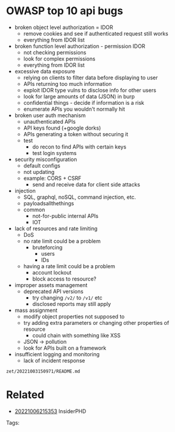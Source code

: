# OWASP top 10 api bugs
- broken object level authorization = IDOR
  - remove cookies and see if authenticated request still works
  - everything from IDOR list
- broken function level authorization - permission IDOR
  - not checking permissions
  - look for complex permissions
  - everything from IDOR list
- excessive data exposure
  - relying on clients to filter data before displaying to user
  - APIs returning too much information
  - exploit IDOR type vulns to disclose info for other users
  - look for large amounts of data (JSON) in burp
  - confidential things - decide if information is a risk
  - enumerate APIs you wouldn't normally hit
- broken user auth mechanism
  - unauthenticated APIs
  - API keys found (+google dorks)
  - APIs generating a token without securing it
  - test
    - do recon to find APIs with certain keys
    - test login systems
- security misconfiguration
  - default configs
  - not updating
  - example: CORS + CSRF
    - send and receive data for client side attacks
- injection
  - SQL, graphql, noSQL, command injection, etc.
  - payloadsallthethings
  - common
    - not-for-public internal APIs
    - IOT
- lack of resources and rate limiting
  - DoS
  - no rate limit could be a problem
    - bruteforcing
      - users
      - IDs
  - having a rate limit could be a problem
    - account lockout
    - block access to resource?
- improper assets management
  - deprecated API versions
    - try changing `/v2/` to `/v1/` etc
    - disclosed reports may still apply
- mass assignment
  - modify object properties not supposed to
  - try adding extra parameters or changing other properties of resource
    - could chain with something like XSS
  - JSON -> pollution
  - look for APIs built on a framework
- insufficient logging and monitoring
  - lack of incident response

` zet/20221003150971/README.md `

# Related

- [20221006215353](/zet/20221006215353/README.md) InsiderPHD


Tags:

    
